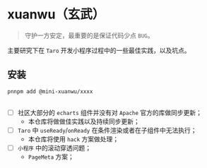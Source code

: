 # xuanwu（玄武）
> 守护一方安定，最重要的是保证代码少点 `BUG`。

主要研究下在 `Taro` 开发小程序过程中的一些最佳实践，以及坑点。

## 安装

```bash
pnnpm add @mini-xuanwu/xxxx
```

##

- [ ] 社区大部分的 `echarts` 组件并没有对 `Apache` 官方的库做同步更新；
  - 本仓库将做做佳实践以及持续同步更新；
- [ ] `Taro` 中 `useReady`/`onReady` 在条件渲染或者在子组件中无法执行；
  - 本仓库将使用 `hack` 方案做处理；
- [ ] `小程序` 中的滚动穿透问题；
  - `PageMeta` 方案；
